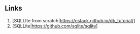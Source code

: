 ## Links
1. [SQLLIte from scratch|https://cstack.github.io/db_tutorial/]
2. [SQLLite|https://github.com/sqlite/sqlite]



